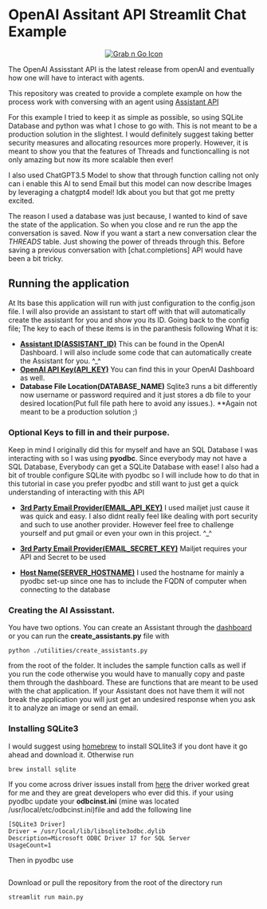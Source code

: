 <!-- mdformat off(GitHub header) -->
OpenAI Assitant API Streamlit Chat Example 
======
<!-- mdformat on -->

<p align="center">
  <a href="#grabngo--">
    <img src="https://storage.googleapis.com/gngloaners/gnglogo.png" alt="Grab n Go Icon" />
  </a>
</p>

The OpenAI Assisstant API is the latest release from openAI and eventually how one will have to interact with agents. 

This repository was created to provide a complete example on how the process work with conversing with an agent using [Assistant API](https://platform.openai.com/docs/assistants/how-it-works)

For this example I tried to keep it as simple as possible, so using SQLite Database and python was what I chose to go with. This is not meant to be a production solution in the slightest. I would definitely suggest taking better security measures and allocating resources more properly.  However, it is meant to show you that the features of Threads and functioncalling is not only amazing but now its more scalable then ever!  

I also used ChatGPT3.5 Model to show that through function calling not only can i enable this AI to send Email but this model can now describe Images by leveraging a chatgpt4 model! Idk about you but that got me pretty excited.

The reason I used a database was just because, I wanted to kind of save the state of the application. So when you close and re run the app the conversation is saved. Now if you want a start a new conversation clear the *THREADS* table. Just showing the power of threads through this. Before saving a previous conversation with [chat.completions] API would have been a bit tricky. 


## Running the application
At Its base this application will run with just configuration to the config.json file. I will also provide an assistant to start off with that will automatically create the assistant for you and show you its ID. Going back to the config file; The key to each of these items is in the paranthesis following What it is: 	
* **[Assistant ID(ASSISTANT_ID)](https://platform.openai.com/assistants)** This can be found in the OpenAI Dashboard. I will also include some code that can automatically create the Assistant for you. ^_^ 
* **[OpenAI API Key(API_KEY)](https://platform.openai.com/api-keys)** You can find this in your OpenAI Dashboard as well. 
* **Database File Location(DATABASE_NAME)** Sqlite3 runs a bit differently now username or password required and it just stores a db file to your desired location(Put full file path here to avoid any issues.). **Again not meant to be a production solution ;)  

### Optional Keys to fill in and their purpose.
Keep in mind I originally did this for myself and have an SQL Database I was interacting with so I was using **pyodbc**. Since everybody may not have a SQL Database, Everybody can get a SQLite Database with ease! I also had a bit of trouble configure SQLite with pyodbc so I will include how to do that in this tutorial in case you prefer pyodbc and still want to just get a quick understanding of interacting with this API

* **[3rd Party Email Provider(EMAIL_API_KEY)](https://www.mailjet.com/?utm_term=mailjet&utm_campaign=240134763&utm_content=&utm_source=google&utm_medium=cpc&creative=284720571834&keyword=mailjet&matchtype=e&network=g&device=c&gad_source=1&gclid=CjwKCAiAu9yqBhBmEiwAHTx5p8b2yZ_JLxyMOvUtR-15YAqzox904CETtHlqFzbwZ9CiTsUhcJeI5BoC7bwQAvD_BwE)** I used mailjet just cause it was quick and easy. I also didnt really feel like dealing with port security and such to use another provider. However feel free to challenge yourself and put gmail or even your own in this project. ^_^
* **[3rd Party Email Provider(EMAIL_SECRET_KEY)](https://www.mailjet.com/?utm_term=mailjet&utm_campaign=240134763&utm_content=&utm_source=google&utm_medium=cpc&creative=284720571834&keyword=mailjet&matchtype=e&network=g&device=c&gad_source=1&gclid=CjwKCAiAu9yqBhBmEiwAHTx5p8b2yZ_JLxyMOvUtR-15YAqzox904CETtHlqFzbwZ9CiTsUhcJeI5BoC7bwQAvD_BwE)** Mailjet requires your API and Secret to be used 

* **[Host Name(SERVER_HOSTNAME)]()** I used the hostname for mainly a pyodbc set-up since one has to include the FQDN of computer when connecting to the database 


### Creating the AI Assisstant. 
You have two options. You can create an Assistant through the [dashboard](https://platform.openai.com/assistants) or you can run the **create_assistants.py** file with 
```
python ./utilities/create_assistants.py
```
from the root of the folder. It includes the sample function calls as well if you run the code otherwise you would have to manually copy and paste them through the dashboard. These are functions that are meant to be used with the chat application. If your Assistant does not have them it will not break the application you will just get an undesired response when you ask it to analyze an image or send an email.


### Installing SQLite3 
 I would suggest using [homebrew]() to install SQLlite3 if you dont have it go ahead and download it. Otherwise run 
 ```
 brew install sqlite
 ```
 If you come across driver issues install from [here](http://www.ch-werner.de/sqliteodbc/) the driver worked great for me and they are great developers who ever did this. if your using pyodbc update your **odbcinst.ini** (mine was located /usr/local/etc/odbcinst.ini)file and add the following line 
 ```
[SQLite3 Driver]
Driver = /usr/local/lib/libsqlite3odbc.dylib
Description=Microsoft ODBC Driver 17 for SQL Server
UsageCount=1
 ```
 Then in pyodbc use 
 ```
 
 ```

Download or pull the repository from the root of the directory run 
```
streamlit run main.py
```